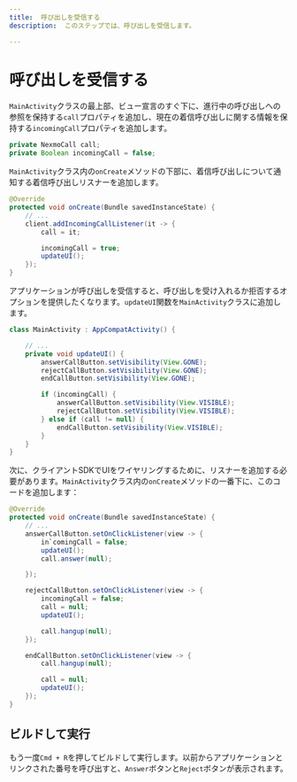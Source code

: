```yaml
---
title:  呼び出しを受信する
description:  このステップでは、呼び出しを受信します。

---
```


呼び出しを受信する
=========

`MainActivity`クラスの最上部、ビュー宣言のすぐ下に、進行中の呼び出しへの参照を保持する`call`プロパティを追加し、現在の着信呼び出しに関する情報を保持する`incomingCall`プロパティを追加します。

```java
private NexmoCall call;
private Boolean incomingCall = false;
```

`MainActivity`クラス内の`onCreate`メソッドの下部に、着信呼び出しについて通知する着信呼び出しリスナーを追加します。

```java
@Override
protected void onCreate(Bundle savedInstanceState) {
    // ...
    client.addIncomingCallListener(it -> {
        call = it;

        incomingCall = true;
        updateUI();
    });
}
```

アプリケーションが呼び出しを受信すると、呼び出しを受け入れるか拒否するオプションを提供したくなります。`updateUI`関数を`MainActivity`クラスに追加します。

```java
class MainActivity : AppCompatActivity() {

    // ...
    private void updateUI() {
        answerCallButton.setVisibility(View.GONE);
        rejectCallButton.setVisibility(View.GONE);
        endCallButton.setVisibility(View.GONE);

        if (incomingCall) {
            answerCallButton.setVisibility(View.VISIBLE);
            rejectCallButton.setVisibility(View.VISIBLE);
        } else if (call != null) {
            endCallButton.setVisibility(View.VISIBLE);
        }
    }
}
```

次に、クライアントSDKでUIをワイヤリングするために、リスナーを追加する必要があります。`MainActivity`クラス内の`onCreate`メソッドの一番下に、このコードを追加します：

```java
@Override
protected void onCreate(Bundle savedInstanceState) {
    // ...
    answerCallButton.setOnClickListener(view -> {
        in`comingCall = false;
        updateUI();
        call.answer(null);

    });

    rejectCallButton.setOnClickListener(view -> {
        incomingCall = false;
        call = null;
        updateUI();

        call.hangup(null);
    });

    endCallButton.setOnClickListener(view -> {
        call.hangup(null);

        call = null;
        updateUI();
    });
}
```

ビルドして実行
-------

もう一度`Cmd + R`を押してビルドして実行します。以前からアプリケーションとリンクされた番号を呼び出すと、`Answer`ボタンと`Reject`ボタンが表示されます。

